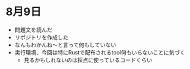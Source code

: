 # 8月9日
- 問題文を読んだ
- リポジトリを作成した
- なんもわかんね～と言って何もしていない
- 実行環境、今回は特にRustで配布されるtool何もいらないことに気づく
    - 見るかもしれないのは採点に使っているコードくらい